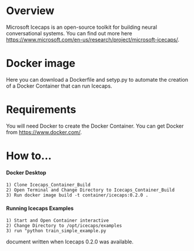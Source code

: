 # Overview
Microsoft Icecaps is an open-source toolkit for building neural conversational systems. You can find out more here https://www.microsoft.com/en-us/research/project/microsoft-icecaps/.

# Docker image
Here you can download a Dockerfile and setyp.py to automate the creation of a Docker Container that can run Icecaps.

# Requirements
You will need Docker to create the Docker Container. You can get Docker from https://www.docker.com/.

# How to...

#### Docker Desktop
`````
1) Clone Icecaps_Container_Build
2) Open Terminal and Change Directory to Icecaps_Container_Build
3) Run docker image build -t container/icecaps:0.2.0 .
`````
#### Running Icecaps Examples
`````
1) Start and Open Container interactive
2) Change Directory to /opt/icecaps/examples
3) run "python train_simple_example.py
`````

document written when Icecaps 0.2.0 was available.
